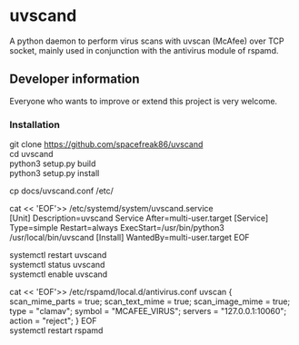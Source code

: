 # uvscand
A python daemon to perform virus scans with uvscan (McAfee) over TCP socket, mainly used in conjunction with the antivirus module of rspamd.

## Developer information
Everyone who wants to improve or extend this project is very welcome.

### Installation
git clone https://github.com/spacefreak86/uvscand  
cd uvscand  
python3 setup.py build  
python3 setup.py install  
  
cp docs/uvscand.conf /etc/  
  
cat << 'EOF'>> /etc/systemd/system/uvscand.service  
[Unit]
Description=uvscand Service
After=multi-user.target
[Service]
Type=simple
Restart=always
ExecStart=/usr/bin/python3 /usr/local/bin/uvscand
[Install]
WantedBy=multi-user.target
EOF  
  
systemctl restart uvscand  
systemctl status uvscand  
systemctl enable uvscand  
  
cat << 'EOF'>> /etc/rspamd/local.d/antivirus.conf
uvscan {
  scan_mime_parts = true;
  scan_text_mime = true;
  scan_image_mime = true;
  type = "clamav";
  symbol = "MCAFEE_VIRUS";
  servers = "127.0.0.1:10060";
  action = "reject";
}
EOF  
systemctl restart rspamd  
